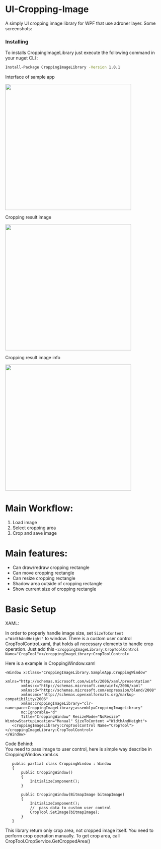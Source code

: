 # UI-Cropping-Image
A simply UI cropping image library for WPF that use adroner layer. Some screenshots:

### Installing






To installs CroppingImageLibrary just execute the following command in your nuget CLI :

```bash
Install-Package CroppingImageLibrary -Version 1.0.1
```


Interface of sample app

<img src="https://github.com/dmitryshelamov/UI-Cropping-Image/blob/master/cropped-demo.png" width="400">

Cropping result image

<img src="https://github.com/dmitryshelamov/UI-Cropping-Image/blob/master/cropped-result.png" width="400">

Cropping result image info

<img src="https://github.com/dmitryshelamov/UI-Cropping-Image/blob/master/cropped-result-info.png" width="400">

# Main Workflow:
1. Load image
2. Select cropping area
3. Crop and save image

# Main features:
 * Can draw/redraw cropping rectangle
 * Can move cropping rectangle
 * Can resize cropping rectangle
 * Shadow area outside of cropping rectangle
 * Show current size of cropping rectangle
 
 
 # Basic Setup
 XAML: 
 
 In order to properly handle image size, set `SizeToContent ="WidthAndHeight"` to window.
 There is a custom user control CropToolControl.xaml, that holds all necessary elements to handle crop operation. 
 Just add this `<croppingImageLibrary:CropToolControl Name="CropTool"></croppingImageLibrary:CropToolControl>`
 
 Here is a example in CroppingWindow.xaml
 ```
<Window x:Class="CroppingImageLibrary.SampleApp.CroppingWindow"
        xmlns="http://schemas.microsoft.com/winfx/2006/xaml/presentation"
        xmlns:x="http://schemas.microsoft.com/winfx/2006/xaml"
        xmlns:d="http://schemas.microsoft.com/expression/blend/2008"
        xmlns:mc="http://schemas.openxmlformats.org/markup-compatibility/2006"
        xmlns:croppingImageLibrary="clr-namespace:CroppingImageLibrary;assembly=CroppingImageLibrary"
        mc:Ignorable="d"
        Title="CroppingWindow" ResizeMode="NoResize" WindowStartupLocation="Manual" SizeToContent ="WidthAndHeight">
    <croppingImageLibrary:CropToolControl Name="CropTool"></croppingImageLibrary:CropToolControl>
</Window>
 ```
Code Behind:     
    You need to pass image to user control, here is simple way describe in CroppingWindow.xaml.cs    
 ```
    public partial class CroppingWindow : Window
    {
        public CroppingWindow()
        {
            InitializeComponent();
        }

        public CroppingWindow(BitmapImage bitmapImage)
        {
            InitializeComponent();
            //  pass data to custom user control
            CropTool.SetImage(bitmapImage);
        }
    }
 ```
This library return only crop area, not cropped image itself. You need to perform crop operation manually. To get crop area, call CropTool.CropService.GetCroppedArea()
